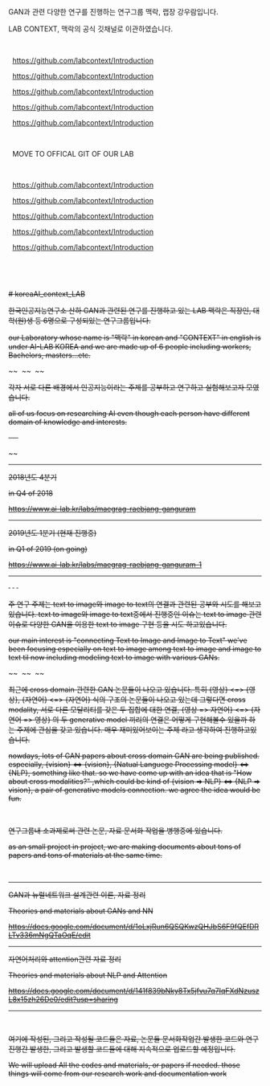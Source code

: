 GAN과 관련 다양한 연구를 진행하는 연구그룹 맥락, 랩장 강우람입니다.

LAB CONTEXT, 맥락의 공식 깃채널로 이관하였습니다. 

&nbsp;

&nbsp;
https://github.com/labcontext/Introduction

&nbsp;
https://github.com/labcontext/Introduction

&nbsp;
https://github.com/labcontext/Introduction

&nbsp;
https://github.com/labcontext/Introduction

&nbsp;
https://github.com/labcontext/Introduction

&nbsp;


&nbsp;
MOVE TO OFFICAL GIT OF OUR LAB

&nbsp;

&nbsp;
https://github.com/labcontext/Introduction

&nbsp;
https://github.com/labcontext/Introduction

&nbsp;
https://github.com/labcontext/Introduction

&nbsp;
https://github.com/labcontext/Introduction

&nbsp;
https://github.com/labcontext/Introduction

&nbsp;
&nbsp;

&nbsp;
&nbsp;
&nbsp;
 
~~# koreaAI_context_LAB~~

~~한국인공지능연구소 산하 GAN과 관련된 연구를 진행하고 있는
LAB 맥락은 직장인, 대학(원)생 등 6명으로 구성되있는 연구그룹입니다.~~

~~our Laboratory whose name is "맥락" in korean and "CONTEXT" in english is under AI-LAB KOREA 
and we are made up of 6 people including workers, Bachelors, masters...etc.~~

~~&nbsp;
~~&nbsp;
~~&nbsp;

~~각자 서로 다른 배경에서 인공지능이라는 주제를 공부하고 연구하고 실험해보고자 모였습니다.~~

~~all of us focus on researching AI even though each person have different domain of knowledge and interests.~~

~~&nbsp;
&nbsp;
&nbsp;~~

~~<hr/>

~~2018년도 4분기~~

~~in Q4 of 2018~~

~~https://www.ai-lab.kr/labs/maegrag-raebjang-ganguram~~

~~<hr/>~~

~~2019년도 1분기 (현재 진행중)~~

~~in Q1 of 2019 (on going)~~

~~https://www.ai-lab.kr/labs/maegrag-raebjang-ganguram-1~~

~~<hr/>~~

~~&nbsp;~~
~~&nbsp;~~
~~&nbsp;~~

~~주 연구 주제는 text to image와 image to text의 연결과 관련된 공부와 시도를 해보고있습니다.
text to image와 image to text중에서 진행중인 이슈는 text to image 관련 이슈로
다양한 GAN을 이용한 text to image 구현 등을 시도 하고있습니다.~~

~~our main interest is "connecting Text to Image and Image to Text"
we've been focusing especially on text to image among text to image and image to text til now
including modeling text to image with various GANs.~~

~~&nbsp;
~~&nbsp;
~~&nbsp;

~~최근에 cross domain 관련한 GAN 논문들이 나오고 있습니다.
특히 {영상} <=> {영상}, {자연어} <=> {자연어} 식의 구조의 논문들이 나오고 있는데
그렇다면 cross modality, 서로 다른 모달리티를 갖은 두 집합에 대한 연결,
{영상 => 자연어} <=> {자연어 => 영상} 의 두 generative model 끼리의 연결은 어떻게 구현해볼수 있을까 하는 주제에 관심을 갖고 있습니다.
매우 재미있어보이는 주제 라고 생각하여 진행하고있습니다.~~

~~nowdays, lots of GAN papers about cross domain GAN are being published.
especially, {vision} <=> {vision}, {Natual Languege Processing model} <=> {NLP}, something like that.
so we have come up with an idea that is "How about cross modalities?"
,which could be kind of {vision => NLP} <=> {NLP => vision}, a pair of  generative models connection.
we agree the idea would be fun.~~

&nbsp;
&nbsp;
&nbsp;

~~연구그룹내 소과제로써 관련 논문, 자료 문서화 작업을 병행중에 있습니다.~~

~~as an small project in project, we are making documents about tons of papers and tons of materials at the same time.~~

&nbsp;
&nbsp;
&nbsp;

<hr/>

~~GAN과 뉴럴네트워크 설계관련 이론, 자료 정리~~

~~Theories and materials about GANs and NN~~

~~https://docs.google.com/document/d/1oLxjRun6QSQKwzQHJbS6F9fQEfDRLTv336mNgQTaOqE/edit~~

<hr/>

~~자연어처리와 attention관련 자료 정리~~

~~Theories and materials about NLP and Attention~~

~~https://docs.google.com/document/d/141f839bNky8Tx5jfvu7q7IqFXdNzuszL8x15zh26De0/edit?usp=sharing~~

<hr/>

&nbsp;
&nbsp;
&nbsp;

~~여기에 작성된, 그리고 작성될 코드들은 자료, 논문들 문서화작업간 발생한 코드와
연구진행간 발생한, 그리고 발생할 코드들에 대해 지속적으로 업로드할 예정입니다.~~

~~We will upload All the codes and materials, or papers if needed.
those things will come from our research work and documentation work~~
